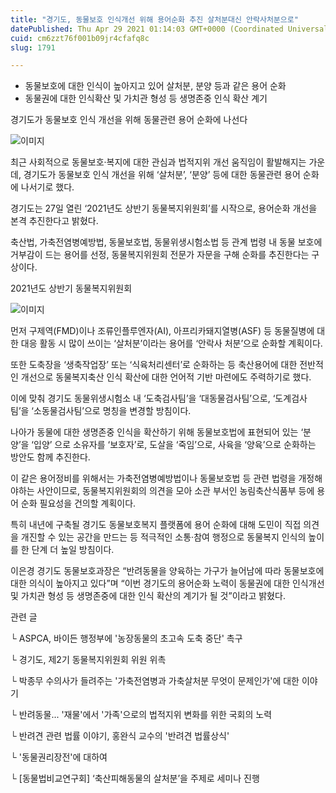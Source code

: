 ```yaml
---
title: "경기도, 동물보호 인식개선 위해 용어순화 추진 살처분대신 안락사처분으로"
datePublished: Thu Apr 29 2021 01:14:03 GMT+0000 (Coordinated Universal Time)
cuid: cm6zzt76f001b09jr4cfafq8c
slug: 1791

---
```



- 동물보호에 대한 인식이 높아지고 있어 살처분, 분양 등과 같은 용어 순화
- 동물권에 대한 인식확산 및 가치관 형성 등 생명존중 인식 확산 계기

경기도가 동물보호 인식 개선을 위해 동물관련 용어 순화에 나선다

![이미지](https://cdn.hashnode.com/res/hashnode/image/upload/v1739248764307/9635dda1-2508-49c4-ae51-bdb4c62d445b.jpeg)

최근 사회적으로 동물보호·복지에 대한 관심과 법적지위 개선 움직임이 활발해지는 가운데, 경기도가 동물보호 인식 개선을 위해 ‘살처분’, ‘분양’ 등에 대한 동물관련 용어 순화에 나서기로 했다.

경기도는 27일 열린 ‘2021년도 상반기 동물복지위원회’를 시작으로, 용어순화 개선을 본격 추진한다고 밝혔다.

축산법, 가축전염병예방법, 동물보호법, 동물위생시험소법 등 관계 법령 내 동물 보호에 거부감이 드는 용어를 선정, 동물복지위원회 전문가 자문을 구해 순화를 추진한다는 구상이다.

2021년도 상반기 동물복지위원회

![이미지](https://cdn.hashnode.com/res/hashnode/image/upload/v1739248766981/439339c1-c840-4135-a1d5-7bed4ea4c966.jpeg)

먼저 구제역(FMD)이나 조류인플루엔자(AI), 아프리카돼지열병(ASF) 등 동물질병에 대한 대응 활동 시 많이 쓰이는 ‘살처분’이라는 용어를 ‘안락사 처분’으로 순화할 계획이다.

또한 도축장을 ‘생축작업장’ 또는 ‘식육처리센터’로 순화하는 등 축산용어에 대한 전반적인 개선으로 동물복지축산 인식 확산에 대한 언어적 기반 마련에도 주력하기로 했다.

이에 맞춰 경기도 동물위생시험소 내 ‘도축검사팀’을 ‘대동물검사팀’으로, ‘도계검사팀’을 ‘소동물검사팀’으로 명칭을 변경할 방침이다.

나아가 동물에 대한 생명존중 인식을 확산하기 위해 동물보호법에 표현되어 있는 ‘분양’을 ‘입양’ 으로 소유자를 ‘보호자’로, 도살을 ‘죽임’으로, 사육을 ‘양육’으로 순화하는 방안도 함께 추진한다.

이 같은 용어정비를 위해서는 가축전염병예방법이나 동물보호법 등 관련 법령을 개정해야하는 사안이므로, 동물복지위원회의 의견을 모아 소관 부서인 농림축산식품부 등에 용어 순화 필요성을 건의할 계획이다.

특히 내년에 구축될 경기도 동물보호복지 플랫폼에 용어 순화에 대해 도민이 직접 의견을 개진할 수 있는 공간을 만드는 등 적극적인 소통·참여 행정으로 동물복지 인식의 높이를 한 단계 더 높일 방침이다.

이은경 경기도 동물보호과장은 “반려동물을 양육하는 가구가 늘어남에 따라 동물보호에 대한 의식이 높아지고 있다”며 “이번 경기도의 용어순화 노력이 동물권에 대한 인식개선 및 가치관 형성 등 생명존중에 대한 인식 확산의 계기가 될 것”이라고 밝혔다.

관련 글

└ ASPCA, 바이든 행정부에 '농장동물의 초고속 도축 중단' 촉구

└ 경기도, 제2기 동물복지위원회 위원 위촉

└ 박종무 수의사가 들려주는 '가축전염병과 가축살처분 무엇이 문제인가'에 대한 이야기

└ 반려동물... '재물'에서 '가족'으로의 법적지위 변화를 위한 국회의 노력

└ 반려견 관련 법률 이야기, 홍완식 교수의 '반려견 법률상식'

└ '동물권리장전'에 대하여

└ [동물법비교연구회] ‘축산피해동물의 살처분’을 주제로 세미나 진행